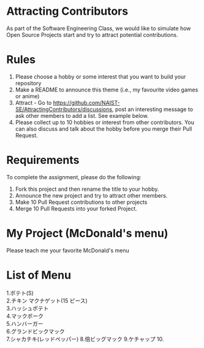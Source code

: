 # Attracting Contributors
As part of the Software Engineering Class, we would like to simulate how Open Source Projects start and try to attract potential contributions.

# Rules

1. Please choose a hobby or some interest that you want to build your repository
2. Make a README to announce this theme (i.e., my favourite video games or anime)
3. Attract - Go to https://github.com/NAIST-SE/AttractingContributors/discussions, post an interesting message to ask other members to add a list. See example below.
4. Please collect up to 10 hobbies or interest from other contributors. You can also discuss and talk about the hobby before you merge their Pull Request.

# Requirements
To complete the assignment, please do the following:
1. Fork this project and then rename the title to your hobby. 
2. Announce the new project and try to attract other members.
3. Make 10 Pull Request contributions to other projects
4. Merge 10 Pull Requests into your forked Project.

# My Project (McDonald's menu)
Please teach me your favorite McDonald's menu

# List of Menu
1.ポテト(S)  
2.チキン マクナゲット(15 ピース)  
3.ハッシュポテト  
4.マックポーク  
5.ハンバーガー  
6.グランドビックマック  
7.シャカチキ(レッドペッパー)
8.倍ビッグマック
9.ケチャップ
10.
